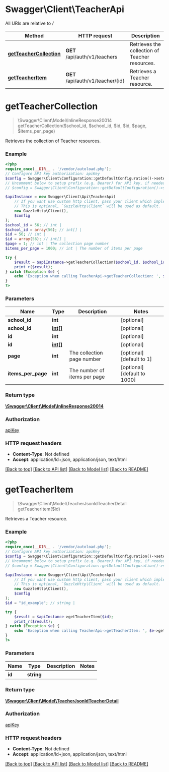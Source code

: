 # Swagger\Client\TeacherApi

All URIs are relative to */*

Method | HTTP request | Description
------------- | ------------- | -------------
[**getTeacherCollection**](TeacherApi.md#getteachercollection) | **GET** /api/auth/v1/teachers | Retrieves the collection of Teacher resources.
[**getTeacherItem**](TeacherApi.md#getteacheritem) | **GET** /api/auth/v1/teacher/{id} | Retrieves a Teacher resource.

# **getTeacherCollection**
> \Swagger\Client\Model\InlineResponse20014 getTeacherCollection($school_id, $school_id, $id, $id, $page, $items_per_page)

Retrieves the collection of Teacher resources.

### Example
```php
<?php
require_once(__DIR__ . '/vendor/autoload.php');
// Configure API key authorization: apiKey
$config = Swagger\Client\Configuration::getDefaultConfiguration()->setApiKey('Authorization', 'YOUR_API_KEY');
// Uncomment below to setup prefix (e.g. Bearer) for API key, if needed
// $config = Swagger\Client\Configuration::getDefaultConfiguration()->setApiKeyPrefix('Authorization', 'Bearer');

$apiInstance = new Swagger\Client\Api\TeacherApi(
    // If you want use custom http client, pass your client which implements `GuzzleHttp\ClientInterface`.
    // This is optional, `GuzzleHttp\Client` will be used as default.
    new GuzzleHttp\Client(),
    $config
);
$school_id = 56; // int | 
$school_id = array(56); // int[] | 
$id = 56; // int | 
$id = array(56); // int[] | 
$page = 1; // int | The collection page number
$items_per_page = 1000; // int | The number of items per page

try {
    $result = $apiInstance->getTeacherCollection($school_id, $school_id, $id, $id, $page, $items_per_page);
    print_r($result);
} catch (Exception $e) {
    echo 'Exception when calling TeacherApi->getTeacherCollection: ', $e->getMessage(), PHP_EOL;
}
?>
```

### Parameters

Name | Type | Description  | Notes
------------- | ------------- | ------------- | -------------
 **school_id** | **int**|  | [optional]
 **school_id** | [**int[]**](../Model/int.md)|  | [optional]
 **id** | **int**|  | [optional]
 **id** | [**int[]**](../Model/int.md)|  | [optional]
 **page** | **int**| The collection page number | [optional] [default to 1]
 **items_per_page** | **int**| The number of items per page | [optional] [default to 1000]

### Return type

[**\Swagger\Client\Model\InlineResponse20014**](../Model/InlineResponse20014.md)

### Authorization

[apiKey](../../README.md#apiKey)

### HTTP request headers

 - **Content-Type**: Not defined
 - **Accept**: application/ld+json, application/json, text/html

[[Back to top]](#) [[Back to API list]](../../README.md#documentation-for-api-endpoints) [[Back to Model list]](../../README.md#documentation-for-models) [[Back to README]](../../README.md)

# **getTeacherItem**
> \Swagger\Client\Model\TeacherJsonldTeacherDetail getTeacherItem($id)

Retrieves a Teacher resource.

### Example
```php
<?php
require_once(__DIR__ . '/vendor/autoload.php');
// Configure API key authorization: apiKey
$config = Swagger\Client\Configuration::getDefaultConfiguration()->setApiKey('Authorization', 'YOUR_API_KEY');
// Uncomment below to setup prefix (e.g. Bearer) for API key, if needed
// $config = Swagger\Client\Configuration::getDefaultConfiguration()->setApiKeyPrefix('Authorization', 'Bearer');

$apiInstance = new Swagger\Client\Api\TeacherApi(
    // If you want use custom http client, pass your client which implements `GuzzleHttp\ClientInterface`.
    // This is optional, `GuzzleHttp\Client` will be used as default.
    new GuzzleHttp\Client(),
    $config
);
$id = "id_example"; // string | 

try {
    $result = $apiInstance->getTeacherItem($id);
    print_r($result);
} catch (Exception $e) {
    echo 'Exception when calling TeacherApi->getTeacherItem: ', $e->getMessage(), PHP_EOL;
}
?>
```

### Parameters

Name | Type | Description  | Notes
------------- | ------------- | ------------- | -------------
 **id** | **string**|  |

### Return type

[**\Swagger\Client\Model\TeacherJsonldTeacherDetail**](../Model/TeacherJsonldTeacherDetail.md)

### Authorization

[apiKey](../../README.md#apiKey)

### HTTP request headers

 - **Content-Type**: Not defined
 - **Accept**: application/ld+json, application/json, text/html

[[Back to top]](#) [[Back to API list]](../../README.md#documentation-for-api-endpoints) [[Back to Model list]](../../README.md#documentation-for-models) [[Back to README]](../../README.md)

